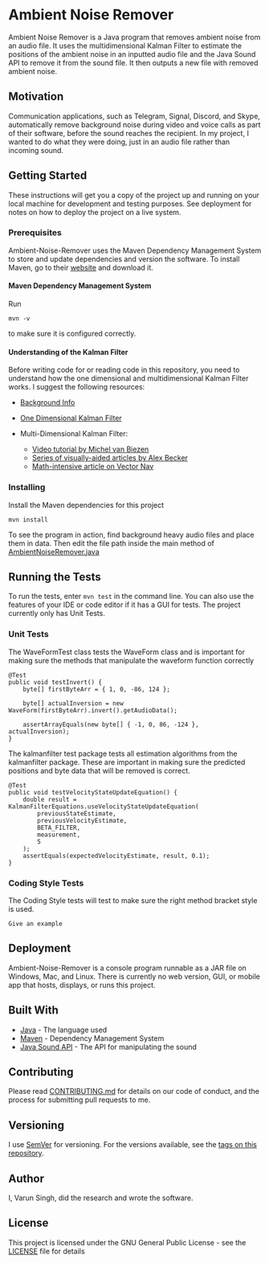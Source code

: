# Ambient Noise Remover

Ambient Noise Remover is a Java program that removes ambient noise from an audio file. It uses the multidimensional Kalman Filter to estimate the positions of the ambient noise in an inputted audio file and the Java Sound API to remove it from the sound file. It then outputs a new file with removed ambient noise. 

## Motivation

Communication applications, such as Telegram, Signal, Discord, and Skype, automatically remove background noise during video and voice calls as part of their software, before the sound reaches the recipient. In my project, I wanted to do what they were doing, just in an audio file rather than incoming sound. 

## Getting Started

These instructions will get you a copy of the project up and running on your local machine for development and testing purposes. See deployment for notes on how to deploy the project on a live system.

### Prerequisites

Ambient-Noise-Remover uses the Maven Dependency Management System to store and update dependencies and version the software. To install Maven, go to their [website](https://maven.apache.org) and download it. 

#### Maven Dependency Management System

Run 
```
mvn -v
```

to make sure it is configured correctly. 

#### Understanding of the Kalman Filter 

Before writing code for or reading code in this repository, you need to understand how the one dimensional and multidimensional Kalman Filter works. I suggest the following resources:

* [Background Info](https://www.kalmanfilter.net/background.html)
* [One Dimensional Kalman Filter](https://www.kalmanfilter.net/kalman1d.html)
* Multi-Dimensional Kalman Filter: 
        
    - [Video tutorial by Michel van Biezen](https://www.youtube.com/playlist?list=PLX2gX-ftPVXU3oUFNATxGXY90AULiqnWT)
    - [Series of visually-aided articles by Alex Becker](https://www.kalmanfilter.net/kalmanmulti.html)
    - [Math-intensive article on Vector Nav](https://www.vectornav.com/resources/kalman-filters)

### Installing

Install the Maven dependencies for this project

```
mvn install
```

To see the program in action, find background heavy audio files and place them in data. Then edit the file path inside the main method of [AmbientNoiseRemover.java](src/main/java/com/varunsingh/ambientnoiseremover/AmbientNoiseRemover.java)

## Running the Tests

To run the tests, enter `mvn test` in the command line. You can also use the features of your IDE or code editor if it has a GUI for tests. The project currently only has Unit Tests. 

### Unit Tests

The WaveFormTest class tests the WaveForm class and is important for making sure the methods that manipulate the waveform function correctly

```
@Test
public void testInvert() {
    byte[] firstByteArr = { 1, 0, -86, 124 };

    byte[] actualInversion = new WaveForm(firstByteArr).invert().getAudioData();

    assertArrayEquals(new byte[] { -1, 0, 86, -124 }, actualInversion);
}
```

The kalmanfilter test package tests all estimation algorithms from the kalmanfilter package. These are important in making sure the predicted positions and byte data that will be removed is correct.

```
@Test
public void testVelocityStateUpdateEquation() {
    double result = KalmanFilterEquations.useVelocityStateUpdateEquation(
        previousStateEstimate,
        previousVelocityEstimate, 
        BETA_FILTER, 
        measurement, 
        5
    );
    assertEquals(expectedVelocityEstimate, result, 0.1);
}
```

### Coding Style Tests

The Coding Style tests will test to make sure the right method bracket style is used.

```
Give an example
```

## Deployment

Ambient-Noise-Remover is a console program runnable as a JAR file on Windows, Mac, and Linux. There is currently no web version, GUI, or mobile app that hosts, displays, or runs this project. 

## Built With

* [Java](https://www.java.com/en/) - The language used
* [Maven](https://maven.apache.org/) - Dependency Management System
* [Java Sound API](https://www.oracle.com/java/technologies/java-sound-api.html) - The API for manipulating the sound

## Contributing

Please read [CONTRIBUTING.md](CONTRIBUTING.md) for details on our code of conduct, and the process for submitting pull requests to me.

## Versioning

I use [SemVer](http://semver.org/) for versioning. For the versions available, see the [tags on this repository](https://github.com/Borumer/Ambient-Noise-Remover/tags). 

## Author

I, Varun Singh, did the research and wrote the software. 

## License

This project is licensed under the GNU General Public License - see the [LICENSE](LICENSE) file for details


